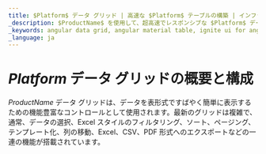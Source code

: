 ```yaml
---
title: $Platform$ データ グリッド | 高速な $Platform$ テーブルの構築 | インフラジスティックス
_description: $ProductName$ を使用して、超高速でレスポンシブな $Platform$ データ グリッドとテーブルを作成します。編集、フィルタリング、データ バインディング、その他多くの機能をサポートします。今すぐお試しください!
_keywords: angular data grid, angular material table, ignite ui for angular, angular データ グリッド, angular マテリアル テーブル
_language: ja
---
```



# $Platform$ データ グリッドの概要と構成

$ProductName$ データ グリッドは、データを表形式ですばやく簡単に表示するための機能豊富なコントロールとして使用されます。最新のグリッドは複雑で、通常、データの選択、Excel スタイルのフィルタリング、ソート、ページング、テンプレート化、列の移動、Excel、CSV、PDF 形式へのエクスポートなどの一連の機能が搭載されています。


<!--
TODO port rest of topic from
https://github.com/IgniteUI/igniteui-docfx/blob/master/en/components/grid/grid.md -->